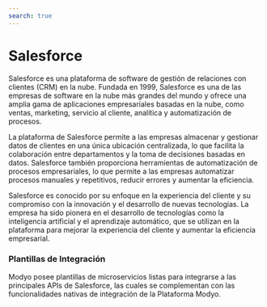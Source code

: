 ```yaml
---
search: true
---
```


# Salesforce

Salesforce es una plataforma de software de gestión de relaciones con clientes (CRM) en la nube. Fundada en 1999, Salesforce es una de las empresas de software en la nube más grandes del mundo y ofrece una amplia gama de aplicaciones empresariales basadas en la nube, como ventas, marketing, servicio al cliente, analítica y automatización de procesos.

La plataforma de Salesforce permite a las empresas almacenar y gestionar datos de clientes en una única ubicación centralizada, lo que facilita la colaboración entre departamentos y la toma de decisiones basadas en datos. Salesforce también proporciona herramientas de automatización de procesos empresariales, lo que permite a las empresas automatizar procesos manuales y repetitivos, reducir errores y aumentar la eficiencia.

Salesforce es conocido por su enfoque en la experiencia del cliente y su compromiso con la innovación y el desarrollo de nuevas tecnologías. La empresa ha sido pionera en el desarrollo de tecnologías como la inteligencia artificial y el aprendizaje automático, que se utilizan en la plataforma para mejorar la experiencia del cliente y aumentar la eficiencia empresarial.

### Plantillas de Integración
Modyo posee plantillas de microservicios listas para integrarse a las principales APIs de Salesforce, las cuales se complementan con las funcionalidades nativas de integración de la Plataforma Modyo.